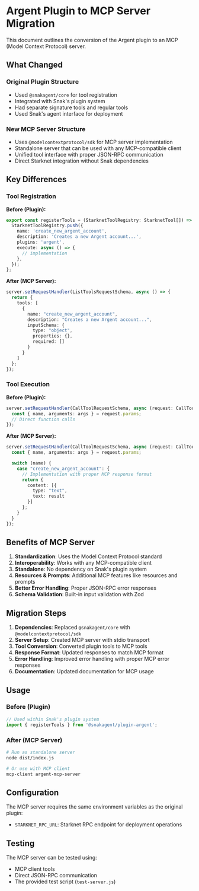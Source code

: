 # Argent Plugin to MCP Server Migration

This document outlines the conversion of the Argent plugin to an MCP (Model Context Protocol) server.

## What Changed

### Original Plugin Structure
- Used `@snakagent/core` for tool registration
- Integrated with Snak's plugin system
- Had separate signature tools and regular tools
- Used Snak's agent interface for deployment

### New MCP Server Structure
- Uses `@modelcontextprotocol/sdk` for MCP server implementation
- Standalone server that can be used with any MCP-compatible client
- Unified tool interface with proper JSON-RPC communication
- Direct Starknet integration without Snak dependencies

## Key Differences

### Tool Registration
**Before (Plugin):**
```typescript
export const registerTools = (StarknetToolRegistry: StarknetTool[]) => {
  StarknetToolRegistry.push({
    name: 'create_new_argent_account',
    description: 'Creates a new Argent account...',
    plugins: 'argent',
    execute: async () => {
      // implementation
    },
  });
};
```

**After (MCP Server):**
```typescript
server.setRequestHandler(ListToolsRequestSchema, async () => {
  return {
    tools: [
      {
        name: "create_new_argent_account",
        description: "Creates a new Argent account...",
        inputSchema: {
          type: "object",
          properties: {},
          required: []
        }
      }
    ]
  };
});
```

### Tool Execution
**Before (Plugin):**
```typescript
server.setRequestHandler(CallToolRequestSchema, async (request: CallToolRequest) => {
  const { name, arguments: args } = request.params;
  // Direct function calls
});
```

**After (MCP Server):**
```typescript
server.setRequestHandler(CallToolRequestSchema, async (request: CallToolRequest) => {
  const { name, arguments: args } = request.params;

  switch (name) {
    case "create_new_argent_account": {
      // Implementation with proper MCP response format
      return {
        content: [{
          type: "text",
          text: result
        }]
      };
    }
  }
});
```

## Benefits of MCP Server

1. **Standardization**: Uses the Model Context Protocol standard
2. **Interoperability**: Works with any MCP-compatible client
3. **Standalone**: No dependency on Snak's plugin system
4. **Resources & Prompts**: Additional MCP features like resources and prompts
5. **Better Error Handling**: Proper JSON-RPC error responses
6. **Schema Validation**: Built-in input validation with Zod

## Migration Steps

1. **Dependencies**: Replaced `@snakagent/core` with `@modelcontextprotocol/sdk`
2. **Server Setup**: Created MCP server with stdio transport
3. **Tool Conversion**: Converted plugin tools to MCP tools
4. **Response Format**: Updated responses to match MCP format
5. **Error Handling**: Improved error handling with proper MCP error responses
6. **Documentation**: Updated documentation for MCP usage

## Usage

### Before (Plugin)
```typescript
// Used within Snak's plugin system
import { registerTools } from '@snakagent/plugin-argent';
```

### After (MCP Server)
```bash
# Run as standalone server
node dist/index.js

# Or use with MCP client
mcp-client argent-mcp-server
```

## Configuration

The MCP server requires the same environment variables as the original plugin:
- `STARKNET_RPC_URL`: Starknet RPC endpoint for deployment operations

## Testing

The MCP server can be tested using:
- MCP client tools
- Direct JSON-RPC communication
- The provided test script (`test-server.js`)
